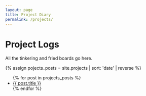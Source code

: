 ```yaml
---
layout: page
title: Project Diary
permalink: /projects/
---
```

# Project Logs
All the tinkering and fried boards go here.

{% assign pojects_posts = site.projects | sort: 'date' | reverse %}
<ul>
  {% for post in projects_posts %}
    <li><a href="{{ post.url }}">{{ post.title }}</a></li>
  {% endfor %}
</ul>

